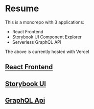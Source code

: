 # Resume

This is a monorepo with 3 applications:

- React Frontend
- Storybook UI Component Explorer
- Serverless GraphQL API

The above is currently hosted with Vercel

## [React Frontend](https://isaacmackle.com)

## [Storybook UI](https://sb.isaacmackle.com)

## [GraphQL Api](https://graph.isaacmackle.com/api)

